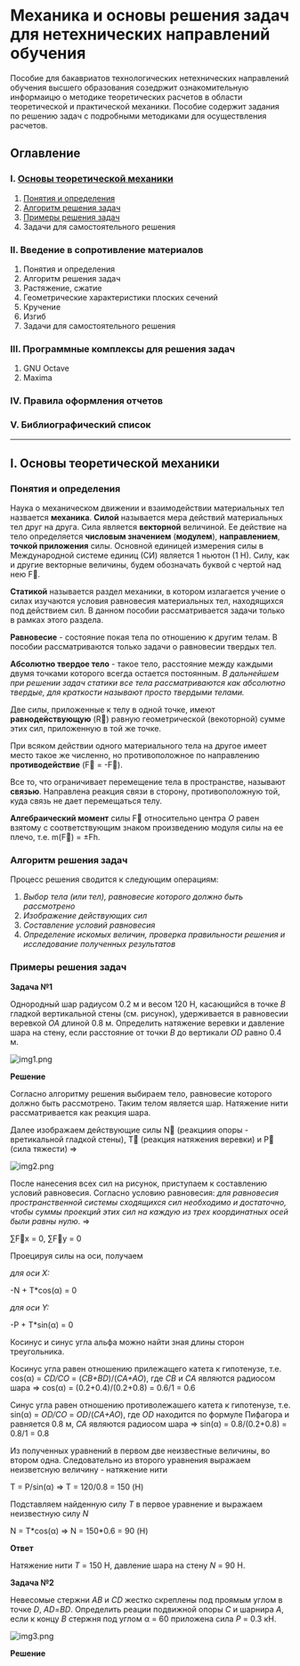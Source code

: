 # Механика и основы решения задач для нетехнических направлений обучения

Пособие для бакавриатов технологических нетехнических направлений обучения высшего образования созедржит ознакомительную информаицю о методике теоретических расчетов в области теоретической и практической механики. Пособие содержит задания по решению задач с подробными методиками для осуществления расчетов.

## Оглавление

### I. [Основы теоретической механики](#basic)
1. [Понятия и определения](#basic)
3. [Алгоритм решения задач](#algo1)
4. [Примеры решения задач](#example1)
5. Задачи для самостоятельного решения

### II. Введение в сопротивление материалов
1. Понятия и определения
3. Алгоритм решения задач
4. Растяжение, сжатие
5. Геометрические характеристики плоских сечений
6. Кручение
7. Изгиб
8. Задачи для самостоятельного решения

### III. Программные комплексы для решения задач
1. GNU Octave
2. Maxima

### IV. Правила оформления отчетов

### V. Библиографический список

---

## I. Основы теоретической механики<a name="basic"></a>

### Понятия и определения

Наука о механическом движении и взаимодействии материальных тел назвается **механика**.
**Силой** называется мера действий материальных тел друг на друга. Сила является __векторной__ величиной. Ее действие на тело определяется __числовым значением__ (__модулем__), __направлением__, __точкой приложения__ силы. Основной единицей измерения силы в Международной системе единиц (СИ) является 1 ньютон (1 Н). Силу, как и другие векторные величины, будем обозначать буквой с чертой над нею F&#8407;.

**Статикой** называется раздел механики, в котором излагается учение о силах изучаются условия равновесия материальных тел, находящихся под действием сил. В данном пособии рассматривается задачи только в рамках этого раздела.

**Равновесие** - состояние покая тела по отношению к другим телам. В пособии рассматриваются только задачи о равновесии твердых тел.

**Абсолютно твердое тело** - такое тело, расстояние между каждыми двумя точками которого всегда остается постоянным. _В дальнейшем при решении задач статики все тела рассматриваются как абсолютно твердые, для краткости называют просто твердыми телами._

Две силы, приложенные к телу в одной точке, имеют **равнодействующую** (R&#8407;) равную геометрической (векоторной) сумме этих сил, приложенную в той же точке.

При всяком действии одного материального тела на другое имеет место такое же численно, но противоположное по направлению **противодействие** (F&#8407; = -F&#8407;).

Все то, что ограничивает перемещение тела в пространстве, называют **связью**. Направлена реакция связи в сторону, противоположную той, куда связь не дает перемещаться телу.

**Алгебраический момент** силы F&#8407; относительно центра _О_ равен взятому с соответствующим знаком произведению модуля силы на ее плечо, т.е. m(F&#8407;) = &#177;Fh.

### Алгоритм решения задач <a name="algo1"></a>

Процесс решения сводится к следующим операциям:

1. _Выбор тела (или тел), равновесие которого должно быть рассмотрено_
2. _Изображение действующих сил_
3. _Составление условий равновесия_
4. _Определение искомых величин, проверка правильности решения и исследование полученных результатов_

### Примеры решения задач <a name="example1"></a>

**Задача №1**

Однородный шар радиусом 0.2 м и весом 120 Н, касающийся в точке _В_ гладкой вертикальной стены (см. рисунок), удерживается в равновесии веревкой _ОА_ длиной 0.8 м. Определить натяжение веревки и давление шара на стену, если расстояние от точки _В_ до вертикали _ОD_ равно 0.4 м.

![img1.png](/img/chapter_I/img1.png "img1.png")

**Решение**

Согласно алгоритму решения выбираем тело, равновесие которого должно быть рассмотрено. Таким телом является шар. Натяжение нити рассматривается как реакция шара.

Далее изображаем действующие силы N&#8407; (реакциия опоры - вретикальной гладкой стены), T&#8407; (реакция натяжения веревки) и P&#8407; (сила тяжести) &#8658;

![img2.png](/img/chapter_I/img2.png "img2.png")

После нанесения всех сил на рисунок, приступаем к составлению условий равновесия. Согласно условию равновесия: _для равновесия пространственной системы сходящихся сил необходимо и достаточно, чтобы суммы проекций этих сил на каждую из трех координатных осей были равны нулю_. &#8658;

&#8721;F&#8407;x = 0, &#8721;F&#8407;y = 0

Проецируя силы на оси, получаем

_для оси X:_

-N + T\*cos(&alpha;) = 0

_для оси Y:_

-P + T\*sin(&alpha;) = 0

Косинус и синус угла альфа можно найти зная длины сторон треугольника.

Косинус угла равен отношению прилежащего катета к гипотенузе, т.е. cos(&alpha;) = _CD/CO_ = (_CB+BD_)/(_CA+AO_), где _CB_ и _CA_ являются радиосом шара &#8658; cos(&alpha;) = (0.2+0.4)/(0.2+0.8) = 0.6/1 = 0.6

Синус угла равен отношению противолежашего катета к гипотенузе, т.е. sin(&alpha;) = _OD/CO_ = _OD_/(_CA+AO_), где _OD_ находится по формуле Пифагора и равняется 0.8 м, _CA_ являются радиосом шара &#8658; sin(&alpha;) = 0.8/(0.2+0.8) = 0.8/1 = 0.8

Из полученных уравнений в первом две неизвестные величины, во втором одна. Следовательно из второго уравнения выражаем неизветсную величину - натяжение нити

T = P/sin(&alpha;) &#8658; T = 120/0.8 = 150 (Н)

Подставляем найденную силу _Т_ в первое уравнение и выражаем неизвестную силу _N_

N = T\*cos(&alpha;) &#8658; N = 150\*0.6 = 90 (Н)

**Ответ**

Натяжение нити _Т_ = 150 Н, давление шара на стену _N_ = 90 Н.

**Задача №2**

Невесомые стержни _АВ_ и _CD_ жестко скреплены под проямым углом в точке _D_, _AD_=_BD_. Определить реации подвижной опоры _C_ и шарнира _A_, если к концу _B_ стержня под углом &alpha; = 60 приложена сила _P_ = 0.3 кН.

![img3.png](/img/chapter_I/img3.png "img3.png")

**Решение**

